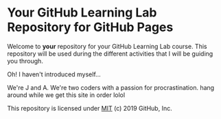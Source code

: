# Your GitHub Learning Lab Repository for GitHub Pages

Welcome to **your** repository for your GitHub Learning Lab course. This repository will be used during the different activities that I will be guiding you through. 

Oh! I haven't introduced myself...

We're J and A. We're two coders with a passion for procrastination. hang around while we get this site in order lolol

This repository is licensed under [MIT](../LICENSE) (c) 2019 GitHub, Inc.
